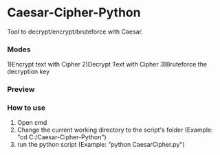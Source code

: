 # Caesar-Cipher-Python
Tool to decrypt/encrypt/bruteforce with Caesar.

### Modes
1)Encrypt text with Cipher
2)Decrypt Text with Cipher
3)Bruteforce the decryption key

### Preview

### How to use
1. Open cmd
2. Change the current working directory to the script's folder (Example: "cd C:/Caesar-Cipher-Python")
3. run the python script (Example: "python CaesarCipher.py")
